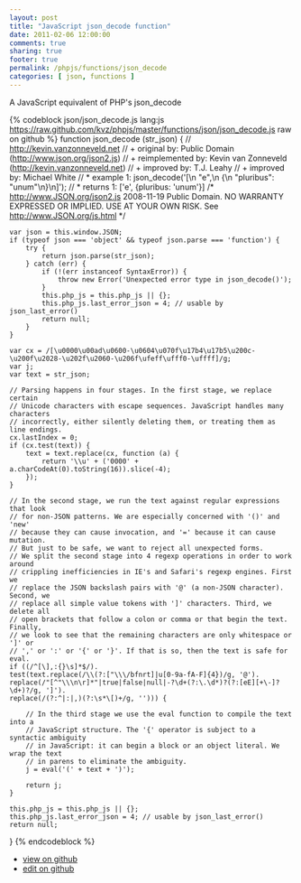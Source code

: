 ```yaml
---
layout: post
title: "JavaScript json_decode function"
date: 2011-02-06 12:00:00
comments: true
sharing: true
footer: true
permalink: /phpjs/functions/json_decode
categories: [ json, functions ]
---
```

A JavaScript equivalent of PHP's json_decode
<!-- more -->
{% codeblock json/json_decode.js lang:js https://raw.github.com/kvz/phpjs/master/functions/json/json_decode.js raw on github %}
function json_decode (str_json) {
    // http://kevin.vanzonneveld.net
    // +      original by: Public Domain (http://www.json.org/json2.js)
    // + reimplemented by: Kevin van Zonneveld (http://kevin.vanzonneveld.net)
    // +      improved by: T.J. Leahy
    // +      improved by: Michael White
    // *        example 1: json_decode('[\n    "e",\n    {\n    "pluribus": "unum"\n}\n]');
    // *        returns 1: ['e', {pluribus: 'unum'}]
/*
        http://www.JSON.org/json2.js
        2008-11-19
        Public Domain.
        NO WARRANTY EXPRESSED OR IMPLIED. USE AT YOUR OWN RISK.
        See http://www.JSON.org/js.html
    */

    var json = this.window.JSON;
    if (typeof json === 'object' && typeof json.parse === 'function') {
        try {
            return json.parse(str_json);
        } catch (err) {
            if (!(err instanceof SyntaxError)) {
                throw new Error('Unexpected error type in json_decode()');
            }
            this.php_js = this.php_js || {};
            this.php_js.last_error_json = 4; // usable by json_last_error()
            return null;
        }
    }

    var cx = /[\u0000\u00ad\u0600-\u0604\u070f\u17b4\u17b5\u200c-\u200f\u2028-\u202f\u2060-\u206f\ufeff\ufff0-\uffff]/g;
    var j;
    var text = str_json;

    // Parsing happens in four stages. In the first stage, we replace certain
    // Unicode characters with escape sequences. JavaScript handles many characters
    // incorrectly, either silently deleting them, or treating them as line endings.
    cx.lastIndex = 0;
    if (cx.test(text)) {
        text = text.replace(cx, function (a) {
            return '\\u' + ('0000' + a.charCodeAt(0).toString(16)).slice(-4);
        });
    }

    // In the second stage, we run the text against regular expressions that look
    // for non-JSON patterns. We are especially concerned with '()' and 'new'
    // because they can cause invocation, and '=' because it can cause mutation.
    // But just to be safe, we want to reject all unexpected forms.
    // We split the second stage into 4 regexp operations in order to work around
    // crippling inefficiencies in IE's and Safari's regexp engines. First we
    // replace the JSON backslash pairs with '@' (a non-JSON character). Second, we
    // replace all simple value tokens with ']' characters. Third, we delete all
    // open brackets that follow a colon or comma or that begin the text. Finally,
    // we look to see that the remaining characters are only whitespace or ']' or
    // ',' or ':' or '{' or '}'. If that is so, then the text is safe for eval.
    if ((/^[\],:{}\s]*$/).
    test(text.replace(/\\(?:["\\\/bfnrt]|u[0-9a-fA-F]{4})/g, '@').
    replace(/"[^"\\\n\r]*"|true|false|null|-?\d+(?:\.\d*)?(?:[eE][+\-]?\d+)?/g, ']').
    replace(/(?:^|:|,)(?:\s*\[)+/g, ''))) {

        // In the third stage we use the eval function to compile the text into a
        // JavaScript structure. The '{' operator is subject to a syntactic ambiguity
        // in JavaScript: it can begin a block or an object literal. We wrap the text
        // in parens to eliminate the ambiguity.
        j = eval('(' + text + ')');

        return j;
    }

    this.php_js = this.php_js || {};
    this.php_js.last_error_json = 4; // usable by json_last_error()
    return null;
}
{% endcodeblock %}
<ul>
 <li><a href="https://github.com/kvz/phpjs/blob/master/functions/json/json_decode.js">view on github</a></li>
 <li><a href="https://github.com/kvz/phpjs/edit/master/functions/json/json_decode.js">edit on github</a></li>
</ul>
